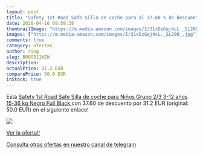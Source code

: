 ```yaml
---
layout: post
title: "Safety 1st Road Safe Silla de coche para al 37.60 % de descuento"
date: 2020-04-16 09:59:38
thumbnailImage: "https://m.media-amazon.com/images/I/31xDzGqj4cL._SL200_.jpg"
images: ["https://m.media-amazon.com/images/I/31xDzGqj4cL._SL200_.jpg"]
comments: true
category: ofertas
author: ring
slug: B00O511WZW
description:
actualPrice: 31.2 EUR
comparePrice: 50.0 EUR
inStock: true
---
```


Está [Safety 1st Road Safe Silla de coche para Niños Grupo 2/3 3-12 años 15-36 kg Negro Full Black ](https://www.amazon.com/dp/B00O511WZW/?tag=redken08-20) con 37.60 de descuento por 31.2 EUR (original: 50.0 EUR) en el siguiente enlace!

[![](https://m.media-amazon.com/images/I/31xDzGqj4cL._SL200_.jpg)](https://www.amazon.com/dp/B00O511WZW/?tag=redken08-20)

[Ver la oferta!!](https://www.amazon.com/dp/B00O511WZW/?tag=redken08-20)

[Consulta otras ofertas en nuestro canal de telegram](https://t.me/s/ofertas25)

